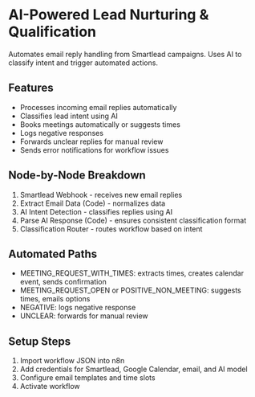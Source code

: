 # AI-Powered Lead Nurturing & Qualification

Automates email reply handling from Smartlead campaigns. Uses AI to classify intent and trigger automated actions.

## Features
- Processes incoming email replies automatically
- Classifies lead intent using AI
- Books meetings automatically or suggests times
- Logs negative responses
- Forwards unclear replies for manual review
- Sends error notifications for workflow issues

## Node-by-Node Breakdown
1. Smartlead Webhook - receives new email replies
2. Extract Email Data (Code) - normalizes data
3. AI Intent Detection - classifies replies using AI
4. Parse AI Response (Code) - ensures consistent classification format
5. Classification Router - routes workflow based on intent

## Automated Paths
- MEETING_REQUEST_WITH_TIMES: extracts times, creates calendar event, sends confirmation
- MEETING_REQUEST_OPEN or POSITIVE_NON_MEETING: suggests times, emails options
- NEGATIVE: logs negative response
- UNCLEAR: forwards for manual review

## Setup Steps
1. Import workflow JSON into n8n
2. Add credentials for Smartlead, Google Calendar, email, and AI model
3. Configure email templates and time slots
4. Activate workflow
